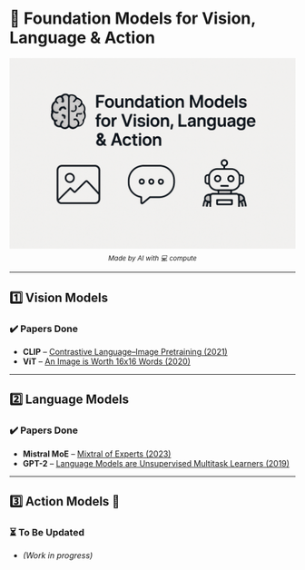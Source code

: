 # 🧠 Foundation Models for Vision, Language & Action

<p align="center">
  <img src="main.png" alt="Foundation Models Header" width="600"/>
  <br>
  <sub><em>Made by AI with 💻 compute</em></sub>
</p>

---

## 1️⃣ Vision Models

### ✔️ Papers Done
- **CLIP** – [Contrastive Language–Image Pretraining (2021)](https://arxiv.org/abs/2103.00020)
- **ViT** – [An Image is Worth 16x16 Words (2020)](https://arxiv.org/abs/2010.11929)

---

## 2️⃣ Language Models

### ✔️ Papers Done
- **Mistral MoE** – [Mixtral of Experts (2023)](https://arxiv.org/abs/2401.04088)
- **GPT-2** – [Language Models are Unsupervised Multitask Learners (2019)](https://cdn.openai.com/better-language-models/language_models_are_unsupervised_multitask_learners.pdf)

---

## 3️⃣ Action Models 🤖

### ⏳ To Be Updated
- *(Work in progress)*
